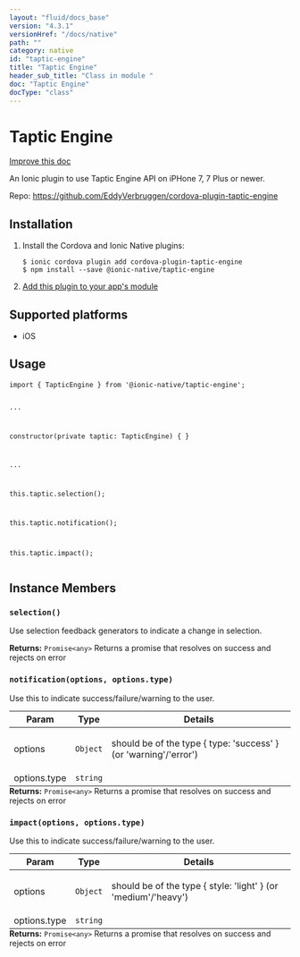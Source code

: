 ```yaml
---
layout: "fluid/docs_base"
version: "4.3.1"
versionHref: "/docs/native"
path: ""
category: native
id: "taptic-engine"
title: "Taptic Engine"
header_sub_title: "Class in module "
doc: "Taptic Engine"
docType: "class"
---
```


<h1 class="api-title">Taptic Engine</h1>

<a class="improve-v2-docs" href="http://github.com/ionic-team/ionic-native/edit/master/src/@ionic-native/plugins/taptic-engine/index.ts#L1">
  Improve this doc
</a>







<p>An Ionic plugin to use Taptic Engine API on iPHone 7, 7 Plus or newer.</p>


<p>Repo:
  <a href="https://github.com/EddyVerbruggen/cordova-plugin-taptic-engine">
    https://github.com/EddyVerbruggen/cordova-plugin-taptic-engine
  </a>
</p>


<h2><a class="anchor" name="installation" href="#installation"></a>Installation</h2>
<ol class="installation">
  <li>Install the Cordova and Ionic Native plugins:<br>
    <pre><code class="nohighlight">$ ionic cordova plugin add cordova-plugin-taptic-engine
$ npm install --save @ionic-native/taptic-engine
</code></pre>
  </li>
  <li><a href="https://ionicframework.com/docs/native/#Add_Plugins_to_Your_App_Module">Add this plugin to your app's module</a></li>
</ol>



<h2><a class="anchor" name="platforms" href="#platforms"></a>Supported platforms</h2>
<ul>
  <li>iOS</li>
</ul>






<h2><a class="anchor" name="usage" href="#usage"></a>Usage</h2>
<pre><code class="lang-typescript">import { TapticEngine } from &#39;@ionic-native/taptic-engine&#39;;

...

constructor(private taptic: TapticEngine) { }

...

this.taptic.selection();

this.taptic.notification();

this.taptic.impact();
</code></pre>








<h2><a class="anchor" name="instance-members" href="#instance-members"></a>Instance Members</h2>
<h3><a class="anchor" name="selection" href="#selection"></a><code>selection()</code></h3>


Use selection feedback generators to indicate a change in selection.


<div class="return-value" markdown="1">
  <i class="icon ion-arrow-return-left"></i>
  <b>Returns:</b> <code>Promise&lt;any&gt;</code> Returns a promise that resolves on success and rejects on error
</div><h3><a class="anchor" name="notification" href="#notification"></a><code>notification(options,&nbsp;options.type)</code></h3>


Use this to indicate success/failure/warning to the user.
<table class="table param-table" style="margin:0;">
  <thead>
  <tr>
    <th>Param</th>
    <th>Type</th>
    <th>Details</th>
  </tr>
  </thead>
  <tbody>
  <tr>
    <td>
      options</td>
    <td>
      <code>Object</code>
    </td>
    <td>
      <p>should be of the type { type: &#39;success&#39; } (or &#39;warning&#39;/&#39;error&#39;)</p>
</td>
  </tr>
  
  <tr>
    <td>
      options.type</td>
    <td>
      <code>string</code>
    </td>
    <td>
      </td>
  </tr>
  </tbody>
</table>

<div class="return-value" markdown="1">
  <i class="icon ion-arrow-return-left"></i>
  <b>Returns:</b> <code>Promise&lt;any&gt;</code> Returns a promise that resolves on success and rejects on error
</div><h3><a class="anchor" name="impact" href="#impact"></a><code>impact(options,&nbsp;options.type)</code></h3>


Use this to indicate success/failure/warning to the user.
<table class="table param-table" style="margin:0;">
  <thead>
  <tr>
    <th>Param</th>
    <th>Type</th>
    <th>Details</th>
  </tr>
  </thead>
  <tbody>
  <tr>
    <td>
      options</td>
    <td>
      <code>Object</code>
    </td>
    <td>
      <p>should be of the type { style: &#39;light&#39; } (or &#39;medium&#39;/&#39;heavy&#39;)</p>
</td>
  </tr>
  
  <tr>
    <td>
      options.type</td>
    <td>
      <code>string</code>
    </td>
    <td>
      </td>
  </tr>
  </tbody>
</table>

<div class="return-value" markdown="1">
  <i class="icon ion-arrow-return-left"></i>
  <b>Returns:</b> <code>Promise&lt;any&gt;</code> Returns a promise that resolves on success and rejects on error
</div>





